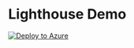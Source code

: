 # Lighthouse Demo

[![Deploy to Azure](https://aka.ms/deploytoazurebutton)](https://portal.azure.com/#create/Microsoft.Template/uri/https%3A%2F%2Fraw.githubusercontent.com%2Fdoe81%2Fprivate%2Fmain%2FLighthouse%2FdelegatedResourceManagement.json%3Ftoken%3DATJVBFN3RQJ6BYXWZ2JHRBDAKSVFO)
